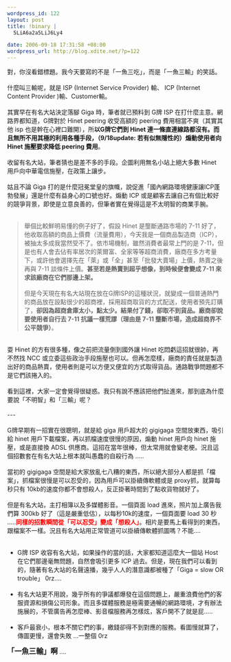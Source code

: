 ```yaml
--- 
wordpress_id: 122
layout: post
title: !binary |
  5LiA6a2a5LiJ6Ly4

date: 2006-09-18 17:31:58 +08:00
wordpress_url: http://blog.xdite.net/?p=122
---
```

對，你沒看錯標題。我今天要寫的不是「一魚三吃」，而是「一魚三輸」的笑話。<br /><br />什麼叫三輸呢，就是 ISP (Internet Service Provider) 輸、 ICP (Internet Content Provider )輸、Customer輸。<br /><br />其實早在有名大站決定落腳 Giga 時，筆者就已預料到 G牌 ISP 在打什麼主意。網路界都知道，G牌對於 Hinet peering 收受高額的 peering 費用相當不爽（其實其他 isp 也是幹在心裡口難開），所<strong>以G牌它們到 Hinet 連一條直連線路都沒有。而且無所不用其極的利用各種手段，（9/18update: 若有似無隱性的）煽動使用者向 Hinet 施壓要求降低 peering 費用</strong>。<br /><br />收留有名大站，筆者猜也是差不多的手段。企圖利用無名小站上絕大多數 Hinet 用戶向中華電信施壓，在政策上讓步。<br /><br />姑且不論 Giga 打的是什麼冠冕堂皇的旗幟，說促進「國內網路環境健康讓ICP蓬勃發展」還是什麼有益身心的口號也好。煽動 ICP 或是顧客去讓自己有個比較好的競爭背景，即使是立意良善的，但筆者實在覺得這是不太明智的商業手腕。<br /><br /><blockquote>舉個比較鮮明易懂的例子好了，假設 Hinet 是壟斷通路市場的 7-11 好了，他收取高額的商品上價費（流量費用），今天我是一個商品製造商（ICP），被抽太多成我當然受不了。依市場機制，雖然消費者最常上門的是 7-11，但是也有人會去佔有率居次的萊爾富、全家等等超商消費，廠商在多方考量下，或許他會選擇先在「萊」或「全」甚至「批發大賣場」上價，熱賣之後再與 7-11 談條件上價。<strong>甚至若是熱賣到超乎想像，到時候便會變成 7-11 來求該廠商在它們那邊上架。</strong><br /><br />但是今天現在有名大站現在放在G牌ISP的這種狀況，就變成一個普通熱門的商品放在設點很少的超商裡，採用超商取貨的方式配送，使用者預先訂購了，<strong>卻因為超商倉庫太小，點太少。結果付了錢，卻取不到貨品。廠商卻說要使用者自行去 7-11 抗議一樣荒謬（理由是 7-11 壟斷市場，造成超商界不公平競爭）</strong>。<br /></blockquote><br />耍 Hinet 的方有很多種，像之前把流量倒到國外讓 Hinet 吃悶虧這招就很帥，再不然找 NCC 或立委這些政治手段施壓也可以。但再怎麼樣，廠商的責任就是製造出好的商品熱賣，使用者則是可以方便又便宜的方式取得貨品。通路戰爭問題都不是它們該捲入的。<br /><br />看到這裡，大家一定會覺得很疑惑。我只有說不應該把他們扯進來，那到底為什麼要說「不明智」和「三輸」呢？<br /><br />---<br /><br />G牌早期有一招實在很聰明，就是給 giga 用戶超大的 gigigaga 空間放東西，吸引給 hinet 用戶下載檔案，再以抓檔速度很慢的原因，煽動 hinet 用戶向 hinet 施壓，或是直接換 ADSL 供應商。這招在當年很棒，但太常用就會變老梗。況且這個招數套在有名大站上根本就叫愚蠢的自殺行為 .....<br /><br />當初的 gigigaga 空間是給大家放亂七八糟的東西，所以絕大部分人都是抓「檔案」，抓檔案很慢是可以忍受的，因為用戶可以掛續傳軟體或是 proxy抓，就算每秒只有 10kb的速度你都不會想殺人，反正掛著時間到了點收貨物就好了。<br /><br />但是有名大站，主打相簿以及多媒體影音。一個頁面 load 進來，照片加上廣告我們算 300kb 好了（這是嚴重低估），以每秒10k的速度，一個頁面要 load 30 秒 .....<font color="#ff0000"><strong>同樣的招數瞬間從「可以忍受」變成「想殺人」</strong></font>。相片是要馬上看得到的東西，跟檔案不一樣。況且有名大站用正常管道可以掛續傳軟體抓圖嗎？不能....<br /><br />
<ul>
    <li>G牌 ISP 收容有名大站，如果操作的當的話，大家都知道這麼大一個站 Host 在它們那邊毫無問題，自然會吸引更多 ICP 過去。但是，現在我們可以看到的，隨著有名大站的名聲遠播，幾乎人人的潛意識都被種了「Giga = slow OR trouble」 0rz....<br /><br /></li>
    <li>有名大站更不用說，幾乎所有的爭議都爆發在這個問題上，嚴重浪費他們的客服資源和損傷公司形象。而且多媒體服務是極需要通暢的網路環境，才有辦法施展的，不管廣告再怎麼棒、影音檔服務再怎樣炫，客戶開不了就是屁.....<br /><br /></li>
    <li>客戶最衰小，根本不關它們的事，繳錢卻得不到對應的服務。看圖慢就算了，傳圖更慢，還會失敗 ...一整個 0rz<br /></li>
</ul>
<strong><big>「一魚三輸」啊</big></strong> ....
